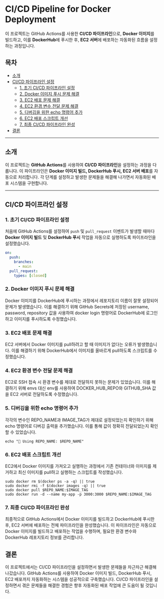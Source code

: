 # CI/CD Pipeline for Docker Deployment

이 프로젝트는 GitHub Actions를 사용한 **CI/CD 파이프라인**으로, **Docker 이미지**를 빌드하고, 이를 **DockerHub**에 푸시한 후, **EC2 서버**에 배포하는 자동화된 흐름을 설정하는 과정입니다.

## 목차

- [소개](#소개)
- [CI/CD 파이프라인 설정](#cicd-파이프라인-설정)
  - [1. 초기 CI/CD 파이프라인 설정](#1-초기-cicd-파이프라인-설정)
  - [2. Docker 이미지 푸시 문제 해결](#2-docker-이미지-푸시-문제-해결)
  - [3. EC2 배포 문제 해결](#3-ec2-배포-문제-해결)
  - [4. EC2 환경 변수 전달 문제 해결](#4-ec2-환경-변수-전달-문제-해결)
  - [5. 디버깅을 위한 echo 명령어 추가](#5-디버깅을-위한-echo-명령어-추가)
  - [6. EC2 배포 스크립트 개선](#6-ec2-배포-스크립트-개선)
  - [7. 최종 CI/CD 파이프라인 완성](#7-최종-cicd-파이프라인-완성)
- [결론](#결론)

---

## 소개

이 프로젝트는 **GitHub Actions**를 사용하여 **CI/CD 파이프라인**을 설정하는 과정을 다룹니다. 이 파이프라인은 **Docker 이미지 빌드, DockerHub 푸시, EC2 서버 배포**를 자동으로 처리합니다. 각 단계를 설정하고 발생한 문제들을 해결해 나가면서 자동화된 배포 시스템을 구현합니다.

---

## CI/CD 파이프라인 설정

### 1. 초기 CI/CD 파이프라인 설정

처음에 GitHub Actions를 설정하여 `push` 및 `pull_request` 이벤트가 발생할 때마다 **Docker 이미지 빌드** 및 **DockerHub 푸시** 작업을 자동으로 실행하도록 파이프라인을 설정했습니다.

```yaml
on:
  push:
    branches:
      - main
  pull_request:
    types: [closed]
```

### 2. Docker 이미지 푸시 문제 해결
Docker 이미지를 DockerHub에 푸시하는 과정에서 레포지토리 이름이 잘못 설정되어 문제가 발생했습니다. 이를 해결하기 위해 GitHub Secrets에 저장된 username, password, repository 값을 사용하여 docker login 명령어로 DockerHub에 로그인하고 이미지를 푸시하도록 수정했습니다.

### 3. EC2 배포 문제 해결
EC2 서버에서 Docker 이미지를 pull하려고 할 때 이미지가 없다는 오류가 발생했습니다. 이를 해결하기 위해 DockerHub에서 이미지를 올바르게 pull하도록 스크립트를 수정했습니다.

### 4. EC2 환경 변수 전달 문제 해결
EC2로 SSH 접속 시 환경 변수를 제대로 전달하지 못하는 문제가 있었습니다. 이를 해결하기 위해 envs 대신 env를 사용하여 DOCKER_HUB_REPO와 GITHUB_SHA 값을 EC2 서버로 전달하도록 수정했습니다.

### 5. 디버깅을 위한 echo 명령어 추가
각각의 변수인 REPO_NAME과 IMAGE_TAG가 제대로 설정되었는지 확인하기 위해 echo 명령어로 디버깅 출력을 추가했습니다. 이를 통해 값이 정확히 전달되었는지 확인할 수 있었습니다.

```echo "🔎 Using IMAGE_TAG: $IMAGE_TAG"
echo "🔎 Using REPO_NAME: $REPO_NAME"
```

### 6. EC2 배포 스크립트 개선
EC2에서 Docker 이미지를 가져오고 실행하는 과정에서 기존 컨테이너와 이미지를 제거하고 최신 이미지를 pull하고 실행하는 스크립트를 작성했습니다.

```sudo docker stop $(docker ps -a -q) || true
sudo docker rm $(docker ps -a -q) || true
sudo docker rmi -f $(docker images -q) || true
sudo docker pull $REPO_NAME:$IMAGE_TAG
sudo docker run -d --name my-app -p 3000:3000 $REPO_NAME:$IMAGE_TAG
```

### 7. 최종 CI/CD 파이프라인 완성
최종적으로 GitHub Actions에서 Docker 이미지를 빌드하고 DockerHub에 푸시한 후, EC2 서버에 배포하는 전체 파이프라인을 완성했습니다. 이 파이프라인은 자동으로 Docker 이미지를 빌드하고 배포하는 작업을 수행하며, 필요한 환경 변수와 DockerHub 레포지토리 정보를 관리합니다.

## 결론
이 프로젝트에서는 CI/CD 파이프라인을 설정하면서 발생한 문제들을 차근차근 해결해 나갔습니다. GitHub Actions를 사용하여 Docker 이미지 빌드, DockerHub 푸시, EC2 배포까지 자동화하는 시스템을 성공적으로 구축했습니다. CI/CD 파이프라인을 설정하면서 겪은 문제들을 해결한 경험은 향후 자동화된 배포 작업에 큰 도움이 될 것입니다.
